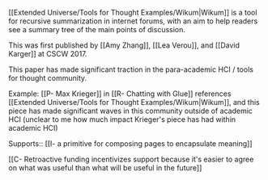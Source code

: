 [[Extended Universe/Tools for Thought Examples/Wikum|Wikum]] is a tool for recursive summarization in internet forums, with an aim to help readers see a summary tree of the main points of discussion. 

This was first published by [[Amy Zhang]], [[Lea Verou]], and [[David Karger]] at CSCW 2017. 

This paper has made significant traction in the para-academic HCI / tools for thought community. 

Example: [[P- Max Krieger]] in [[R- Chatting with Glue]] references [[Extended Universe/Tools for Thought Examples/Wikum|Wikum]], and this piece has made significant waves in this community outside of academic HCI (unclear to me how much impact Krieger's piece has had within academic HCI)

Supports:: [[I- a primitive for composing pages to encapsulate meaning]]

[[C- Retroactive funding incentivizes support because it's easier to agree on what was useful than what will be useful in the future]]


